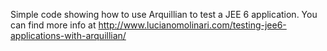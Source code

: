 Simple code showing how to use Arquillian to test a JEE 6 application.
You can find more info at http://www.lucianomolinari.com/testing-jee6-applications-with-arquillian/
